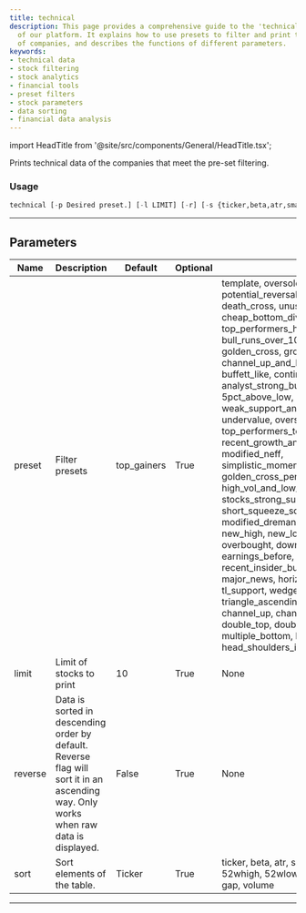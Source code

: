 ```yaml
---
title: technical
description: This page provides a comprehensive guide to the 'technical' functionality
  of our platform. It explains how to use presets to filter and print technical data
  of companies, and describes the functions of different parameters.
keywords:
- technical data
- stock filtering
- stock analytics
- financial tools
- preset filters
- stock parameters
- data sorting
- financial data analysis
---
```


import HeadTitle from '@site/src/components/General/HeadTitle.tsx';

<HeadTitle title="stocks/screener/technical - Reference | OpenBB Terminal Docs" />

Prints technical data of the companies that meet the pre-set filtering.

### Usage

```python
technical [-p Desired preset.] [-l LIMIT] [-r] [-s {ticker,beta,atr,sma20,sma50,sma200,52whigh,52wlow,rsi,price,change,fromopen,gap,volume}]
```

---

## Parameters

| Name | Description | Default | Optional | Choices |
| ---- | ----------- | ------- | -------- | ------- |
| preset | Filter presets | top_gainers | True | template, oversold_under_5dol, potential_reversals, top_performers_all, death_cross, unusual_volume, news_scanner, cheap_bottom_dividend, cheap_dividend, top_performers_healthcare, bull_runs_over_10pct, value_stocks, golden_cross, growth_stocks, channel_up_and_low_debt_and_sma_50and200, buffett_like, continued_momentum_scan, analyst_strong_buy, under_15dol_stocks, 5pct_above_low, cheap_oversold, weak_support_and_top_performers, undervalue, oversold_under_3dol, top_performers_tech, rosenwald_gtfo, recent_growth_and_support, heavy_inst_ins, modified_neff, simplistic_momentum_scanner_under_7dol, golden_cross_penny, break_out_stocks, high_vol_and_low_debt, stocks_strong_support_levels, sexy_year, short_squeeze_scan, oversold, rosenwald, modified_dreman, top_gainers, top_losers, new_high, new_low, most_volatile, most_active, overbought, downgrades, upgrades, earnings_before, earnings_after, recent_insider_buying, recent_insider_selling, major_news, horizontal_sr, tl_resistance, tl_support, wedge_up, wedge_down, wedge, triangle_ascending, triangle_descending, channel_up, channel_down, channel, double_top, double_bottom, multiple_top, multiple_bottom, head_shoulders, head_shoulders_inverse |
| limit | Limit of stocks to print | 10 | True | None |
| reverse | Data is sorted in descending order by default. Reverse flag will sort it in an ascending way. Only works when raw data is displayed. | False | True | None |
| sort | Sort elements of the table. | Ticker | True | ticker, beta, atr, sma20, sma50, sma200, 52whigh, 52wlow, rsi, price, change, fromopen, gap, volume |

---
